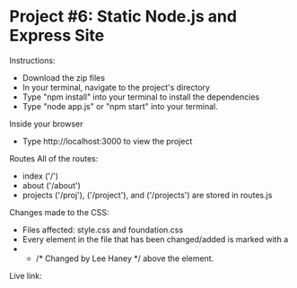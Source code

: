 # Project #6: Static Node.js and Express Site

Instructions:
- Download the zip files
- In your terminal, navigate to the project's directory
- Type "npm install" into your terminal to install the dependencies
- Type "node app.js" or "npm start" into your terminal.

Inside your browser
- Type http://localhost:3000 to view the project

Routes
All of the routes:
- index ('/')
- about ('/about')
- projects ('/proj'), ('/project'), and ('/projects') 
are stored in routes.js


Changes made to the CSS:
- Files affected: style.css and foundation.css
- Every element in the file that has been changed/added is marked with a 
- - /* Changed by Lee Haney */ above the element.

Live link: 